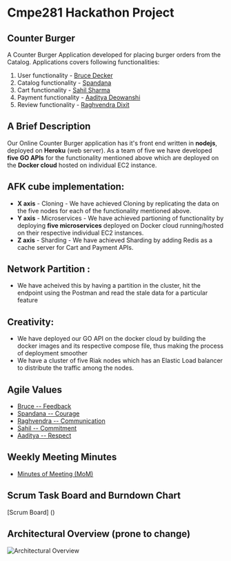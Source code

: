 # Cmpe281 Hackathon Project

## Counter Burger
A Counter Burger Application developed for placing burger orders from the Catalog. Applications covers following functionalities:

1. User functionality    - [Bruce Decker](https://github.com/Bruce-Decker)
2. Catalog functionality - [Spandana](https://github.com/spandana7)
3. Cart functionality    - [Sahil Sharma](https://github.com/Sahil12S)
4. Payment functionality - [Aaditya Deowanshi](https://github.com/iamdeowanshi)
5. Review functionality  - [Raghvendra Dixit](https://github.com/raghvendra1218)

## A Brief Description
Our Online Counter Burger application has it's front end written in **nodejs**, deployed on **Heroku** (web server). As a team of five we have developed **five GO APIs** for the functionality mentioned above which are deployed on the **Docker cloud** hosted on individual EC2 instance.  

## AFK cube implementation:
* **X axis** - Cloning - We have achieved Cloning by replicating the data on the five nodes for each of the functionality mentioned above.  
* **Y axis** - Microservices - We have achieved partioning of functionality by deploying **five microservices** deployed on Docker cloud running/hosted on their respective individual EC2 instances.
* **Z axis** - Sharding - We have achieved Sharding by adding Redis as a cache server for Cart and Payment APIs.  

## Network Partition :
* We have acheived this by having a partition in the cluster, hit the endpoint using the Postman and read the stale data for a particular feature

## Creativity:
* We have deployed our GO API on the docker cloud by building the docker images and its respective compose file, thus making the process of deployment smoother
* We have a cluster of five Riak nodes which has an Elastic Load balancer to distribute the traffic among the nodes.  

## Agile Values
* [Bruce      -- Feedback](https://github.com/nguyensjsu/team281-avengers/blob/master/Project_documentation/Feedback_Bruce_Decker.md) 
* [Spandana   -- Courage](https://github.com/nguyensjsu/team281-avengers/blob/master/Project_documentation/Courage_Spandana_Padala.md)  
* [Raghvendra -- Communication](https://github.com/nguyensjsu/team281-avengers/blob/master/Project_documentation/Communication_Raghvendra_Dixit.md)  
* [Sahil 	  -- Commitment](https://github.com/nguyensjsu/team281-avengers/blob/master/Project_documentation/Commitment_Sahil_Sharma.md)  
* [Aaditya 	  -- Respect](https://github.com/nguyensjsu/team281-avengers/blob/master/Project_documentation/Respect_Aaditya_Deowanshi.md)

## Weekly Meeting Minutes
* [Minutes of Meeting (MoM)](https://github.com/nguyensjsu/team281-avengers/blob/master/Project_documentation/Minutes_Meeting.md)

## Scrum Task Board and Burndown Chart
[Scrum Board] ()

## Architectural Overview (prone to change)
![Architectural Overview](https://github.com/nguyensjsu/team281-avengers/blob/master/Project_documentation/Counter%20Burger%20Architecture.png)
